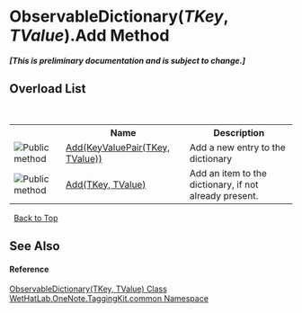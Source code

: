 # ObservableDictionary(*TKey*, *TValue*).Add Method 
 _**\[This is preliminary documentation and is subject to change.\]**_


## Overload List
&nbsp;<table><tr><th></th><th>Name</th><th>Description</th></tr><tr><td>![Public method](media/pubmethod.gif "Public method")</td><td><a href="fabba424-5cfd-72e4-09c5-b6eec071e9ce.md">Add(KeyValuePair(TKey, TValue))</a></td><td>
Add a new entry to the dictionary</td></tr><tr><td>![Public method](media/pubmethod.gif "Public method")</td><td><a href="2cd69668-65c7-03b8-3792-2a205a2d6a17.md">Add(TKey, TValue)</a></td><td>
Add an item to the dictionary, if not already present.</td></tr></table>&nbsp;
<a href="#observabledictionary(*tkey*,-*tvalue*).add-method">Back to Top</a>

## See Also


#### Reference
<a href="b95e4b9e-1bee-ddc0-1db7-61a35069e23a.md">ObservableDictionary(TKey, TValue) Class</a><br /><a href="bcdbab9c-63d1-48a4-6937-af53fb8d9a55.md">WetHatLab.OneNote.TaggingKit.common Namespace</a><br />